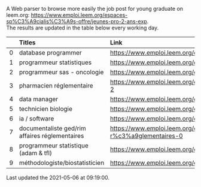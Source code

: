 A Web parser to browse more easily the job post for young graduate on leem.org: https://www.emploi.leem.org/espaces-sp%C3%A9cialis%C3%A9s-offre/jeunes-pro-2-ans-exp.  
The results are updated in the table below every working day.  


|    | Titles                                         | Link                                                                                     |   Department |   Consulted |
|---:|:-----------------------------------------------|:-----------------------------------------------------------------------------------------|-------------:|------------:|
|  0 | database programmer                            | https://www.emploi.leem.org/content/database-programmer                                  |           92 |        2869 |
|  1 | programmeur statistiques                       | https://www.emploi.leem.org/content/programmeur-statistiques                             |           92 |        3311 |
|  2 | programmeur sas - oncologie                    | https://www.emploi.leem.org/content/programmeur-sas-oncologie-0                          |           75 |        1255 |
|  3 | pharmacien réglementaire                       | https://www.emploi.leem.org/content/pharmacien-r%c3%a9glementaire-2                      |           75 |        1501 |
|  4 | data manager                                   | https://www.emploi.leem.org/content/data-manager-40                                      |           75 |         261 |
|  5 | technicien biologie                            | https://www.emploi.leem.org/content/technicien-biologie-4                                |           75 |          95 |
|  6 | ia / software                                  | https://www.emploi.leem.org/content/ia-software                                          |           75 |        1479 |
|  7 | documentaliste ged/rim affaires réglementaires | https://www.emploi.leem.org/content/documentaliste-gedrim-affaires-r%c3%a9glementaires-0 |           75 |          82 |
|  8 | programmeur statistique (adam & tfl)           | https://www.emploi.leem.org/content/programmeur-statistique-adam-tfl                     |           92 |         291 |
|  9 | méthodologiste/biostatisticien                 | https://www.emploi.leem.org/content/m%c3%a9thodologistebiostatisticien                   |           78 |         128 |
  
Last updated the 2021-05-06 at 09:19:00.
